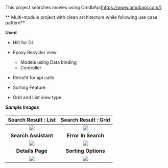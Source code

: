 This project searches movies using OmdbApi[https://www.omdbapi.com/].

** Multi-module project with clean architecture while following use case pattern**

**Used**

* Hilt for DI
* Epoxy Recycler view:
    * Models using Data binding
    * Controller

* Retrofit for api calls
* Sorting Feature
* Grid and List view type

***Sample Images***

|                                           **Search Result : List**                                           |                                           **Search Result : Grid**                                           |
|:------------------------------------------------------------------------------------------------------------:|:------------------------------------------------------------------------------------------------------------:|
|  ![](https://github.com/userKamalNayan/Movie_Searcher/assets/70440124/7099386f-a058-45bf-84c3-408ba936f1f4)  |  ![](https://github.com/userKamalNayan/Movie_Searcher/assets/70440124/25f311c9-8902-4f59-b5ae-6d26f0aa096f)  |
|                                             **Search Assistant**                                             |                                             **Error In Search**                                              |
|  ![](https://github.com/userKamalNayan/Movie_Searcher/assets/70440124/238edb7a-9f9e-48e8-b8cb-2dd58900853e)  |  ![](https://github.com/userKamalNayan/Movie_Searcher/assets/70440124/13a03faa-72d5-4da6-aa36-91db27b59345)  |
|                                               **Details Page**                                               |                                             **Sorting Options**                                              |
|  ![](https://github.com/userKamalNayan/Movie_Searcher/assets/70440124/0784e8bb-34fa-4bb8-873e-47afe0cf4469)  |  ![](https://github.com/userKamalNayan/Movie_Searcher/assets/70440124/ea5d22c3-37a2-4986-8993-fa751705cae5)  |


